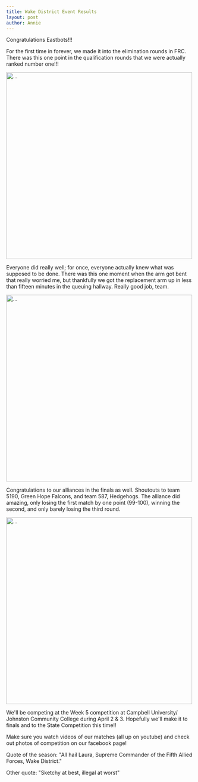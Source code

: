 ```yaml
---
title: Wake District Event Results
layout: post
author: Annie
---
```


Congratulations Eastbots!!!

For the first time in forever, we made it into the elimination rounds in FRC. There was this one point in the qualification rounds that we were actually ranked number one!!!

<img src="{{ site.url }}/assets/wenumberone.jpg" alt="..." class="center" style="height: 500px;">

Everyone did really well; for once, everyone actually knew what was supposed to be done. There was this one moment when the arm got bent that really worried me, but thankfully we got the replacement arm up in less than fifteen minutes in the queuing hallway. Really good job, team. 

<img src="{{ site.url }}/assets/deathmunchkin.jpg" alt="..." class="center" style="height: 500px;">

Congratulations to our alliances in the finals as well. Shoutouts to team 5190, Green Hope Falcons, and team 587, Hedgehogs. The alliance did amazing, only losing the first match by one point (99-100), winning the second, and only barely losing the third round. 

<img src="{{ site.url }}/assets/beforematch.jpg" alt="..." class="center" style="height: 500px;">

We'll be competing at the Week 5 competition at Campbell University/ Johnston Community College during April 2 & 3. Hopefully we'll make it to finals and to the State Competition this time!!

Make sure you watch videos of our matches (all up on youtube) and check out photos of competition on our facebook page!

Quote of the season: "All hail Laura, Supreme Commander of the Fifth Allied Forces, Wake District."

Other quote: "Sketchy at best, illegal at worst"